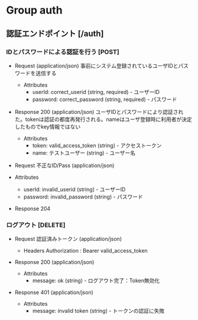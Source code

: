 # Group auth

## 認証エンドポイント [/auth]

### IDとパスワードによる認証を行う [POST]

+ Request (application/json)
事前にシステム登録されているユーザIDとパスワードを送信する
    + Attributes
        + userId: correct_userid (string, required) - ユーザーID
        + password: correct_password (string, required) - パスワード

+ Response 200 (application/json)
ユーザIDとパスワードにより認証された。tokenは認証の都度再発行される。nameはユーザ登録時に利用者が決定したものでkey情報ではない
    + Attributes
        + token: valid_access_token (string) - アクセストークン
        + name: テストユーザー (string) - ユーザー名

+ Request 不正なID/Pass (application/json)
+ Attributes
    + userId: invalid_userid (string) - ユーザーID
    + password: invalid_password (string) - パスワード

+ Response 204



### ログアウト [DELETE]
+ Request 認証済みトークン (application/json)
    + Headers
        Authorization : Bearer valid_access_token

+ Response 200 (application/json)
    + Attributes
        + message: ok (string) - ログアウト完了：Token無効化

+ Response 401 (application/json)
    + Attributes
        + message: invalid token (string) - トークンの認証に失敗